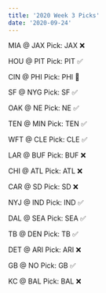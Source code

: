 ```yaml
---
title: '2020 Week 3 Picks'
date: '2020-09-24'
---
```


MIA @ JAX
Pick: JAX ❌

HOU @ PIT
Pick: PIT ✅

CIN @ PHI
Pick: PHI 🤷

SF @ NYG
Pick: SF ✅

OAK @ NE
Pick: NE ✅

TEN @ MIN
Pick: TEN ✅

WFT @ CLE
Pick: CLE ✅

LAR @ BUF
Pick: BUF ❌

CHI @ ATL
Pick: ATL ❌

CAR @ SD
Pick: SD ❌

NYJ @ IND
Pick: IND ✅

DAL @ SEA
Pick: SEA ✅

TB @ DEN
Pick: TB ✅

DET @ ARI
Pick: ARI ❌

GB @ NO
Pick: GB ✅

KC @ BAL
Pick: BAL ❌
